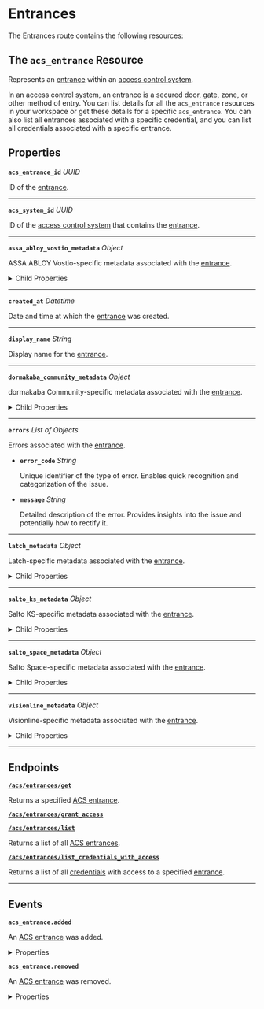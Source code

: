 # Entrances

The Entrances route contains the following resources:

## The `acs_entrance` Resource

Represents an [entrance](../../../capability-guides/access-systems/retrieving-entrance-details.md) within an [access control system](https://docs.seam.co/latest/capability-guides/access-systems).

In an access control system, an entrance is a secured door, gate, zone, or other method of entry. You can list details for all the `acs_entrance` resources in your workspace or get these details for a specific `acs_entrance`. You can also list all entrances associated with a specific credential, and you can list all credentials associated with a specific entrance.

## Properties

**`acs_entrance_id`** *UUID*

ID of the [entrance](../../../capability-guides/access-systems/retrieving-entrance-details.md).


---

**`acs_system_id`** *UUID*

ID of the [access control system](https://docs.seam.co/latest/capability-guides/access-systems) that contains the [entrance](../../../capability-guides/access-systems/retrieving-entrance-details.md).


---

**`assa_abloy_vostio_metadata`** *Object*

ASSA ABLOY Vostio-specific metadata associated with the [entrance](../../../capability-guides/access-systems/retrieving-entrance-details.md).

<details>

<summary>Child Properties</summary>

- <b><code>door_name</code></b> <i>String</i>



- <b><code>door_number</code></b> <i>Number</i>



- <b><code>door_type</code></b> <i>Enum</i>


<details>

<summary>Enum values:</summary>

  - `CommonDoor`
  - `EntranceDoor`
  - `GuestDoor`
  - `Elevator`
</details>



- <b><code>pms_id</code></b> <i>String</i>



- <b><code>stand_open</code></b> <i>Boolean</i>


</details>


---

**`created_at`** *Datetime*

Date and time at which the [entrance](../../../capability-guides/access-systems/retrieving-entrance-details.md) was created.


---

**`display_name`** *String*

Display name for the [entrance](../../../capability-guides/access-systems/retrieving-entrance-details.md).


---

**`dormakaba_community_metadata`** *Object*

dormakaba Community-specific metadata associated with the [entrance](../../../capability-guides/access-systems/retrieving-entrance-details.md).

<details>

<summary>Child Properties</summary>

- <b><code>access_point_name</code></b> <i>String</i>


</details>


---

**`errors`** *List* *of Objects*

Errors associated with the [entrance](../../../capability-guides/access-systems/retrieving-entrance-details.md).


- <b><code>error_code</code></b> <i>String</i>

  Unique identifier of the type of error. Enables quick recognition and categorization of the issue.



- <b><code>message</code></b> <i>String</i>

  Detailed description of the error. Provides insights into the issue and potentially how to rectify it.



---

**`latch_metadata`** *Object*

Latch-specific metadata associated with the [entrance](../../../capability-guides/access-systems/retrieving-entrance-details.md).

<details>

<summary>Child Properties</summary>

- <b><code>accessibility_type</code></b> <i>String</i>



- <b><code>door_name</code></b> <i>String</i>



- <b><code>door_type</code></b> <i>String</i>



- <b><code>is_connected</code></b> <i>Boolean</i>


</details>


---

**`salto_ks_metadata`** *Object*

Salto KS-specific metadata associated with the [entrance](../../../capability-guides/access-systems/retrieving-entrance-details.md).

<details>

<summary>Child Properties</summary>

- <b><code>battery_level</code></b> <i>String</i>



- <b><code>door_name</code></b> <i>String</i>



- <b><code>intrusion_alarm</code></b> <i>Boolean</i>



- <b><code>left_open_alarm</code></b> <i>Boolean</i>



- <b><code>lock_type</code></b> <i>String</i>



- <b><code>locked_state</code></b> <i>String</i>



- <b><code>online</code></b> <i>Boolean</i>



- <b><code>privacy_mode</code></b> <i>Boolean</i>


</details>


---

**`salto_space_metadata`** *Object*

Salto Space-specific metadata associated with the [entrance](../../../capability-guides/access-systems/retrieving-entrance-details.md).

<details>

<summary>Child Properties</summary>

- <b><code>door_description</code></b> <i>String</i>



- <b><code>door_name</code></b> <i>String</i>



- <b><code>ext_door_id</code></b> <i>String</i>


</details>


---

**`visionline_metadata`** *Object*

Visionline-specific metadata associated with the [entrance](../../../capability-guides/access-systems/retrieving-entrance-details.md).

<details>

<summary>Child Properties</summary>

- <b><code>door_category</code></b> <i>Enum</i>


<details>

<summary>Enum values:</summary>

  - `entrance`
  - `guest`
  - `elevator reader`
  - `common`
  - `common (PMS)`
</details>



- <b><code>door_name</code></b> <i>String</i>



- <b><code>profiles</code></b> <i>List</i> <i>of Objects</i>


- <b><code>visionline_door_profile_id</code></b> <i>String</i>



- <b><code>visionline_door_profile_type</code></b> <i>Enum</i>


<details>

<summary>Enum values:</summary>

  - `BLE`
  - `commonDoor`
  - `touch`
</details>



</details>


---

## Endpoints


[**`/acs/entrances/get`**](./get.md)

Returns a specified [ACS entrance](../../../capability-guides/access-systems/retrieving-entrance-details.md).


[**`/acs/entrances/grant_access`**](./grant_access.md)




[**`/acs/entrances/list`**](./list.md)

Returns a list of all [ACS entrances](../../../capability-guides/access-systems/retrieving-entrance-details.md).


[**`/acs/entrances/list_credentials_with_access`**](./list_credentials_with_access.md)

Returns a list of all [credentials](../../../capability-guides/access-systems/managing-credentials.md) with access to a specified [entrance](../../../capability-guides/access-systems/retrieving-entrance-details.md).


---

## Events

**`acs_entrance.added`**

An [ACS entrance](https://docs.seam.co/latest/capability-guides/retrieving-entrance-details) was added.

<details>

<summary>Properties</summary>

- <b><code>acs_entrance_id</code></b> <i>UUID</i>



- <b><code>acs_system_id</code></b> <i>UUID</i>

  ID of the [ACS system](https://docs.seam.co/latest/capability-guides/access-systems).



- <b><code>connected_account_id</code></b> <i>UUID</i>

  ID of the [connected account](../../../core-concepts/connected-accounts/README.md).



- <b><code>created_at</code></b> <i>Datetime</i>

  Date and time at which the event was created.



- <b><code>event_id</code></b> <i>UUID</i>

  ID of the event.



- <b><code>event_type</code></b> <i>String</i>



- <b><code>occurred_at</code></b> <i>Datetime</i>

  Date and time at which the event occurred.



- <b><code>workspace_id</code></b> <i>UUID</i>

  ID of the [workspace](../../../core-concepts/workspaces/README.md).


</details>

**`acs_entrance.removed`**

An [ACS entrance](https://docs.seam.co/latest/capability-guides/retrieving-entrance-details) was removed.

<details>

<summary>Properties</summary>

- <b><code>acs_entrance_id</code></b> <i>UUID</i>



- <b><code>acs_system_id</code></b> <i>UUID</i>

  ID of the [ACS system](https://docs.seam.co/latest/capability-guides/access-systems).



- <b><code>connected_account_id</code></b> <i>UUID</i>

  ID of the [connected account](../../../core-concepts/connected-accounts/README.md).



- <b><code>created_at</code></b> <i>Datetime</i>

  Date and time at which the event was created.



- <b><code>event_id</code></b> <i>UUID</i>

  ID of the event.



- <b><code>event_type</code></b> <i>String</i>



- <b><code>occurred_at</code></b> <i>Datetime</i>

  Date and time at which the event occurred.



- <b><code>workspace_id</code></b> <i>UUID</i>

  ID of the [workspace](../../../core-concepts/workspaces/README.md).


</details>


